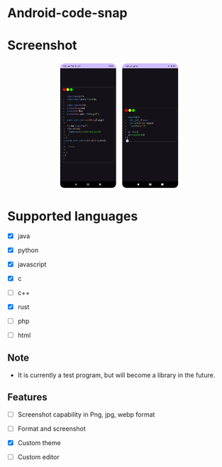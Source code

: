 # Android-code-snap


# Screenshot


<div align="center">
  <img src="https://raw.githubusercontent.com/HanzoDev1375/Android-code-snap/main/img/java.jpg" alt="Screenshot 1" style="width: 25%; height: auto; margin: 5px; border-radius: 9px;">
  <img src="https://raw.githubusercontent.com/HanzoDev1375/Android-code-snap/main/img/python.jpg" alt="Screenshot 2" style="width: 25%; height: auto; margin: 5px; border-radius: 9px;">
</div>

# Supported languages

- [x] java
- [x] python
- [x] javascript
- [x] c
- [ ] c++
- [x] rust
- [ ] php
- [ ] html


## Note

- It is currently a test program, but will become a library in the future.

## Features
- [ ] Screenshot capability in Png, jpg, webp format
- [ ] Format and screenshot
- [x] Custom theme
- [ ] Custom editor



